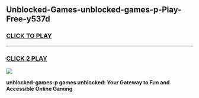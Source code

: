 
## Unblocked-Games-unblocked-games-p-Play-Free-y537d
<h3>
<a href="https://premium76.site?title=unblocked-games-p&ref=10A">CLICK TO PLAY</a></h3>
<hr>

<h3>
<a href="https://premium76.site?title=unblocked-games-p&ref=10A">CLICK 2 PLAY</a>
  
</h3>

<a href="https://premium76.site?title=unblocked-games-p&ref=10A"><img src="https://clearcache.store/games.png"></a>


**unblocked-games-p games unblocked: Your Gateway to Fun and Accessible Online Gaming**
